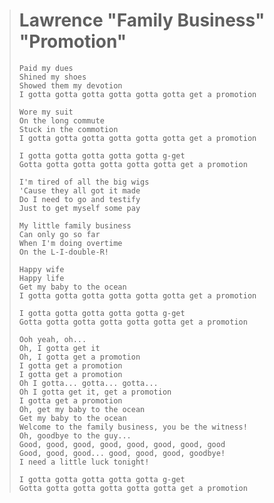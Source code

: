 > # Lawrence "Family Business" "Promotion"
>
>```
> Paid my dues
> Shined my shoes
> Showed them my devotion
> I gotta gotta gotta gotta gotta gotta get a promotion
>
> Wore my suit
> On the long commute
> Stuck in the commotion
> I gotta gotta gotta gotta gotta gotta get a promotion
>
> I gotta gotta gotta gotta gotta g-get
> Gotta gotta gotta gotta gotta gotta get a promotion
>
> I'm tired of all the big wigs
> 'Cause they all got it made
> Do I need to go and testify
> Just to get myself some pay
>
> My little family business
> Can only go so far
> When I'm doing overtime
> On the L-I-double-R!
>
> Happy wife
> Happy life
> Get my baby to the ocean
> I gotta gotta gotta gotta gotta gotta get a promotion
>
> I gotta gotta gotta gotta gotta g-get
> Gotta gotta gotta gotta gotta gotta get a promotion
>
> Ooh yeah, oh...
> Oh, I gotta get it
> Oh, I gotta get a promotion
> I gotta get a promotion
> I gotta get a promotion
> Oh I gotta... gotta... gotta...
> Oh I gotta get it, get a promotion
> I gotta get a promotion
> Oh, get my baby to the ocean
> Get my baby to the ocean
> Welcome to the family business, you be the witness!
> Oh, goodbye to the guy...
> Good, good, good, good, good, good, good, good
> Good, good, good... good, good, good, goodbye!
> I need a little luck tonight!
>
> I gotta gotta gotta gotta gotta g-get
> Gotta gotta gotta gotta gotta gotta get a promotion
>```